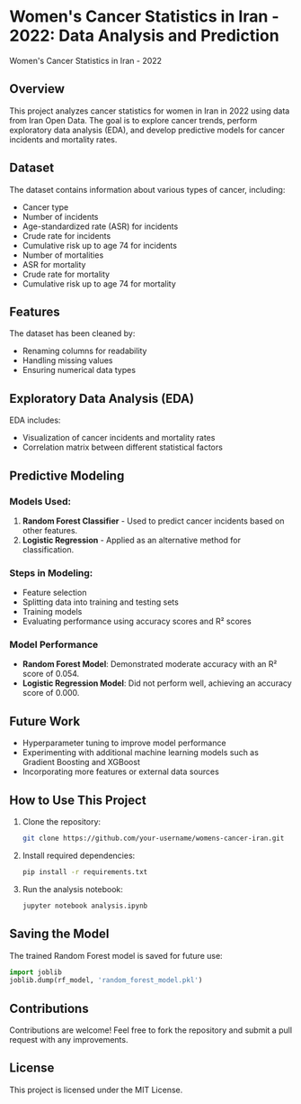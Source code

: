 # Women's Cancer Statistics in Iran - 2022: Data Analysis and Prediction
Women's Cancer Statistics in Iran - 2022

## Overview
This project analyzes cancer statistics for women in Iran in 2022 using data from Iran Open Data. The goal is to explore cancer trends, perform exploratory data analysis (EDA), and develop predictive models for cancer incidents and mortality rates.

## Dataset
The dataset contains information about various types of cancer, including:
- Cancer type
- Number of incidents
- Age-standardized rate (ASR) for incidents
- Crude rate for incidents
- Cumulative risk up to age 74 for incidents
- Number of mortalities
- ASR for mortality
- Crude rate for mortality
- Cumulative risk up to age 74 for mortality

## Features
The dataset has been cleaned by:
- Renaming columns for readability
- Handling missing values
- Ensuring numerical data types

## Exploratory Data Analysis (EDA)
EDA includes:
- Visualization of cancer incidents and mortality rates
- Correlation matrix between different statistical factors

## Predictive Modeling
### Models Used:
1. **Random Forest Classifier** - Used to predict cancer incidents based on other features.
2. **Logistic Regression** - Applied as an alternative method for classification.

### Steps in Modeling:
- Feature selection
- Splitting data into training and testing sets
- Training models
- Evaluating performance using accuracy scores and R² scores

### Model Performance
- **Random Forest Model**: Demonstrated moderate accuracy with an R² score of 0.054.
- **Logistic Regression Model**: Did not perform well, achieving an accuracy score of 0.000.

## Future Work
- Hyperparameter tuning to improve model performance
- Experimenting with additional machine learning models such as Gradient Boosting and XGBoost
- Incorporating more features or external data sources

## How to Use This Project
1. Clone the repository:
   ```bash
   git clone https://github.com/your-username/womens-cancer-iran.git
   ```
2. Install required dependencies:
   ```bash
   pip install -r requirements.txt
   ```
3. Run the analysis notebook:
   ```bash
   jupyter notebook analysis.ipynb
   ```

## Saving the Model
The trained Random Forest model is saved for future use:
```python
import joblib
joblib.dump(rf_model, 'random_forest_model.pkl')
```

## Contributions
Contributions are welcome! Feel free to fork the repository and submit a pull request with any improvements.

## License
This project is licensed under the MIT License.

